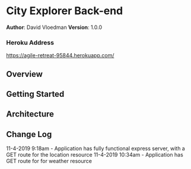 

# City Explorer Back-end
**Author**: David Vloedman
**Version**: 1.0.0 

### Heroku Address
https://agile-retreat-95844.herokuapp.com/

## Overview
<!-- Provide a high level overview of what this application is and why you are building it, beyond the fact that it's an assignment for this class. (i.e. What's your problem domain?) -->

## Getting Started
<!-- What are the steps that a user must take in order to build this app on their own machine and get it running? -->

## Architecture
<!-- Provide a detailed description of the application design. What technologies (languages, libraries, etc) you're using, and any other relevant design information. -->

## Change Log

11-4-2019 9:18am - Application has fully functional express server, with a GET route for the location resource
11-4-2019 10:34am - Application has GET route for for weather resource
<!-- Use this area to document the iterative changes made to your application as each feature is successfully implemented. Use time stamps. Here's an examples:

01-01-2001 4:59pm - Application now has a fully-functional express server, with a GET route for the location resource.

## Credits and Collaborations
Travis Skyles

### User Acceptance Tests
Number and name of feature: Feature 1 - Locations
Estimate of time needed to complete: 20mins
Start time: 8:30am
Finish time: 9:15am
Actual time needed to complete: 45mins

Number and name of feature: Feature 2 - Weather
Estimate of time needed to complete: 75mins
Start time: 9:45am
Finish time: 10:30am
Actual time needed to complete: 45mins

Number and name of feature: Feature 3 - Errors
Estimate of time needed to complete: 10mins
Start time: 11:00am
Finish time: 11:10am
Actual time needed to complete:




